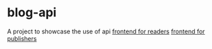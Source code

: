 # blog-api
A project to showcase the use of api
[frontend for readers](https://blog-api-reader.netlify.app/)
[frontend for publishers](https://blog-api-publisher.netlify.app/)
